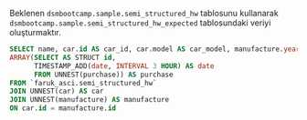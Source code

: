 Beklenen `dsmbootcamp.sample.semi_structured_hw` tablosunu kullanarak
`dsmbootcamp.sample.semi_structured_hw_expected` tablosundaki veriyi oluşturmaktır.

```SQL
SELECT name, car.id AS car_id, car.model AS car_model, manufacture.year AS manufacture_year,
ARRAY(SELECT AS STRUCT id, 
      TIMESTAMP_ADD(date, INTERVAL 3 HOUR) AS date 
      FROM UNNEST(purchase)) AS purchase
FROM `faruk_asci.semi_structured_hw`
JOIN UNNEST(car) AS car
JOIN UNNEST(manufacture) AS manufacture 
ON car.id = manufacture.id
```
